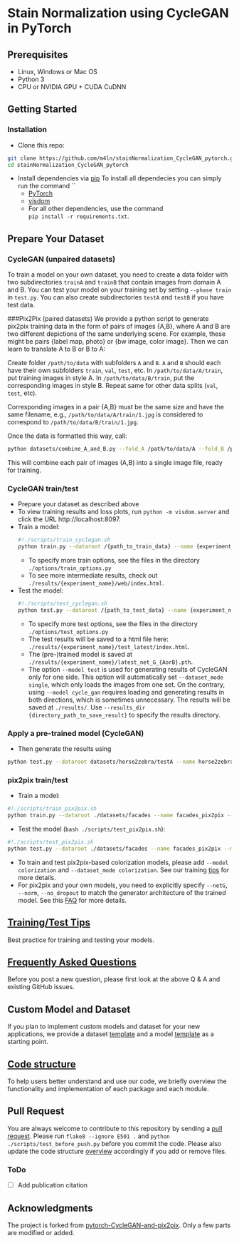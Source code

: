 # Stain Normalization using CycleGAN in PyTorch

[comment]: <> (**CycleGAN: [Project]&#40;https://junyanz.github.io/CycleGAN/&#41; |  [Paper]&#40;https://arxiv.org/pdf/1703.10593.pdf&#41; |  [Torch]&#40;https://github.com/junyanz/CycleGAN&#41; |)

[comment]: <> ([Tensorflow Core Tutorial]&#40;https://www.tensorflow.org/tutorials/generative/cyclegan&#41; | [PyTorch Colab]&#40;https://colab.research.google.com/github/junyanz/pytorch-CycleGAN-and-pix2pix/blob/master/CycleGAN.ipynb&#41;**)

[comment]: <> (<img src="https://junyanz.github.io/CycleGAN/images/teaser_high_res.jpg" width="800"/>)

[comment]: <> (If you use this code for your research, please cite:)

[comment]: <> (Unpaired Image-to-Image Translation using Cycle-Consistent Adversarial Networks.<br>)

[comment]: <> ([Jun-Yan Zhu]&#40;https://www.cs.cmu.edu/~junyanz/&#41;\*,  [Taesung Park]&#40;https://taesung.me/&#41;\*, [Phillip Isola]&#40;https://people.eecs.berkeley.edu/~isola/&#41;, [Alexei A. Efros]&#40;https://people.eecs.berkeley.edu/~efros&#41;. In ICCV 2017. &#40;* equal contributions&#41; [[Bibtex]]&#40;https://junyanz.github.io/CycleGAN/CycleGAN.txt&#41;)


[comment]: <> (Image-to-Image Translation with Conditional Adversarial Networks.<br>)

[comment]: <> ([Phillip Isola]&#40;https://people.eecs.berkeley.edu/~isola&#41;, [Jun-Yan Zhu]&#40;https://www.cs.cmu.edu/~junyanz/&#41;, [Tinghui Zhou]&#40;https://people.eecs.berkeley.edu/~tinghuiz&#41;, [Alexei A. Efros]&#40;https://people.eecs.berkeley.edu/~efros&#41;. In CVPR 2017. [[Bibtex]]&#40;https://www.cs.cmu.edu/~junyanz/projects/pix2pix/pix2pix.bib&#41;)

## Prerequisites
- Linux, Windows or Mac OS
- Python 3
- CPU or NVIDIA GPU + CUDA CuDNN

## Getting Started
### Installation

- Clone this repo:
```bash
git clone https://github.com/m4ln/stainNormalization_CycleGAN_pytorch.git
cd stainNormalization_CycleGAN_pytorch
```

- Install dependencies via [pip](https://pypi.org/project/pip/)
  To install all dependecies you can simply run the command ``
  - [PyTorch](https://pytorch.org/get-started/locally/)
  - [visdom](https://github.com/facebookresearch/visdom)
  - For all other dependencies, use the command  
    `pip install -r requirements.txt`.
    
## Prepare Your Dataset
### CycleGAN (unpaired datasets)
To train a model on your own dataset, you need to create a data folder with two subdirectories `trainA` and `trainB` that contain images from domain A and B. You can test your model on your training set by setting `--phase train` in `test.py`. You can also create subdirectories `testA` and `testB` if you have test data.

###Pix2Pix (paired datasets)
We provide a python script to generate pix2pix training data in the form of pairs of images {A,B}, where A and B are two different depictions of the same underlying scene. For example, these might be pairs {label map, photo} or {bw image, color image}. Then we can learn to translate A to B or B to A:

Create folder `/path/to/data` with subfolders `A` and `B`. `A` and `B` should each have their own subfolders `train`, `val`, `test`, etc. In `/path/to/data/A/train`, put training images in style A. In `/path/to/data/B/train`, put the corresponding images in style B. Repeat same for other data splits (`val`, `test`, etc).

Corresponding images in a pair {A,B} must be the same size and have the same filename, e.g., `/path/to/data/A/train/1.jpg` is considered to correspond to `/path/to/data/B/train/1.jpg`.

Once the data is formatted this way, call:
```bash
python datasets/combine_A_and_B.py --fold_A /path/to/data/A --fold_B /path/to/data/B --fold_AB /path/to/data
```

This will combine each pair of images (A,B) into a single image file, ready for training.

### CycleGAN train/test
- Prepare your dataset as described above
- To view training results and loss plots, run `python -m visdom.server` and click the URL http://localhost:8097.
- Train a model:
  ```bash
  #!./scripts/train_cyclegan.sh
  python train.py --dataroot /{path_to_train_data} --name {experiment_name}
  ```
  - To specify more train options, see the files in the directory `./options/train_options.py`
  - To see more intermediate results, check out `./results/{experiment_name}/web/index.html`.
- Test the model:
  ```bash
  #!./scripts/test_cyclegan.sh
  python test.py --dataroot /{path_to_test_data} --name {experiment_name} --model cycle_gan
  ```
  - To specify more test options, see the files in the directory `./options/test_options.py`
  - The test results will be saved to a html file here: `./results/{experiment_name}/test_latest/index.html`.
  - The (pre-)trained model is saved at `./results/{experiment_name}/latest_net_G_{AorB}.pth`.
  - The option `--model test` is used for generating results of CycleGAN only for one side. This option will automatically set `--dataset_mode single`, which only loads the images from one set. On the contrary, using `--model cycle_gan` requires loading and generating results in both directions, which is sometimes unnecessary. The results will be saved at `./results/`. Use `--results_dir {directory_path_to_save_result}` to specify the results directory.

### Apply a pre-trained model (CycleGAN)

- Then generate the results using
```bash
python test.py --dataroot datasets/horse2zebra/testA --name horse2zebra_pretrained --model test --no_dropout
```

### pix2pix train/test

- Train a model:
```bash
#!./scripts/train_pix2pix.sh
python train.py --dataroot ./datasets/facades --name facades_pix2pix --model pix2pix --direction BtoA
```
- Test the model (`bash ./scripts/test_pix2pix.sh`):
```bash
#!./scripts/test_pix2pix.sh
python test.py --dataroot ./datasets/facades --name facades_pix2pix --model pix2pix --direction BtoA
```
- To train and test pix2pix-based colorization models, please add `--model colorization` and `--dataset_mode colorization`. See our training [tips](https://github.com/junyanz/pytorch-CycleGAN-and-pix2pix/blob/master/docs/tips.md#notes-on-colorization) for more details.
- For pix2pix and your own models, you need to explicitly specify `--netG`, `--norm`, `--no_dropout` to match the generator architecture of the trained model. See this [FAQ](https://github.com/junyanz/pytorch-CycleGAN-and-pix2pix/blob/master/docs/qa.md#runtimeerror-errors-in-loading-state_dict-812-671461-296) for more details.

## [Training/Test Tips](docs/tips.md)
Best practice for training and testing your models.

## [Frequently Asked Questions](docs/qa.md)
Before you post a new question, please first look at the above Q & A and existing GitHub issues.

## Custom Model and Dataset
If you plan to implement custom models and dataset for your new applications, we provide a dataset [template](data/template_dataset.py) and a model [template](models/template_model.py) as a starting point.

## [Code structure](docs/overview.md)
To help users better understand and use our code, we briefly overview the functionality and implementation of each package and each module.

## Pull Request
You are always welcome to contribute to this repository by sending a [pull request](https://help.github.com/articles/about-pull-requests/).
Please run `flake8 --ignore E501 .` and `python ./scripts/test_before_push.py` before you commit the code. Please also update the code structure [overview](docs/overview.md) accordingly if you add or remove files.

[comment]: <> (## Citation)

[comment]: <> (If you use this code for your research, please cite our paper.)

[comment]: <> (```)

[comment]: <> (@inproceedings{StainNormalizationCycleGAN,)

[comment]: <> (  title={Normalization of HE-Stained Histological Images using Cycle-Consistent Generative Adversarial Networks},)

[comment]: <> (  author={},)

[comment]: <> (  booktitle={},)

[comment]: <> (  year={})

[comment]: <> (})

[comment]: <> (```)

### ToDo
- [ ] Add publication citation

## Acknowledgments
The project is forked from [pytorch-CycleGAN-and-pix2pix](https://github.com/junyanz/pytorch-CycleGAN-and-pix2pix).
Only a few parts are modified or added.